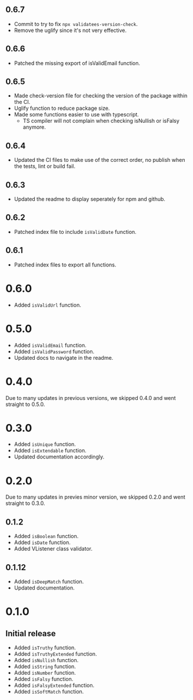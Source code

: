 ## 0.6.7

- Commit to try to fix `npx validatees-version-check`.
- Remove the uglify since it's not very effective.

## 0.6.6

- Patched the missing export of isValidEmail function.

## 0.6.5

- Made check-version file for checking the version of the package within the CI.
- Uglify function to reduce package size.
- Made some functions easier to use with typescript.
  - TS compiler will not complain when checking isNullish or isFalsy anymore.

## 0.6.4

- Updated the CI files to make use of the correct order, no publish when the tests, lint or build fail.

## 0.6.3

- Updated the readme to display seperately for npm and github.

## 0.6.2

- Patched index file to include `isValidDate` function.

## 0.6.1

- Patched index files to export all functions.

# 0.6.0

- Added `isValidUrl` function.

# 0.5.0

- Added `isValidEmail` function.
- Added `isValidPassword` function.
- Updated docs to navigate in the readme.

# 0.4.0

Due to many updates in previous versions, we skipped 0.4.0 and went straight to 0.5.0.

# 0.3.0

- Added `isUnique` function.
- Added `isExtendable` function.
- Updated documentation accordingly.

# 0.2.0

Due to many updates in previes minor version, we skipped 0.2.0 and went straight to 0.3.0.

## 0.1.2

- Added `isBoolean` function.
- Added `isDate` function.
- Added VListener class validator.

## 0.1.12

- Added `isDeepMatch` function.
- Updated documentation.

# 0.1.0

## Initial release

- Added `isTruthy` function.
- Added `isTruthyExtended` function.
- Added `isNullish` function.
- Added `isString` function.
- Added `isNumber` function.
- Added `isFalsy` function.
- Added `isFalsyExtended` function.
- Added `isSoftMatch` function.
